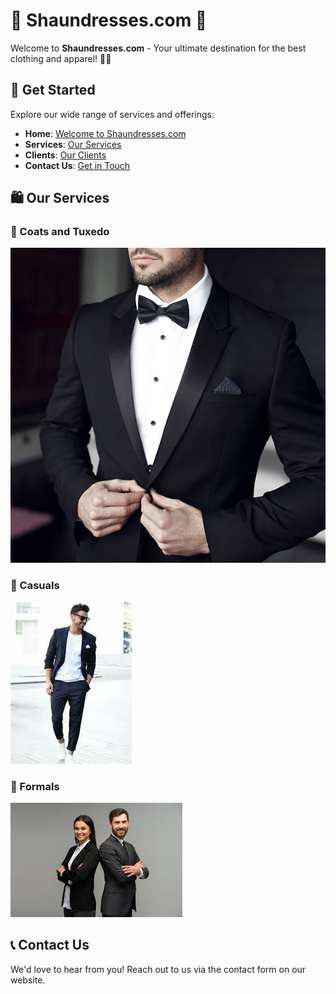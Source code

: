 # 🌟 Shaundresses.com 🌟

Welcome to **Shaundresses.com** - Your ultimate destination for the best clothing and apparel! 👗👔

## 🚀 Get Started

Explore our wide range of services and offerings:

- **Home**: [Welcome to Shaundresses.com](#home)
- **Services**: [Our Services](#services-container)
- **Clients**: [Our Clients](#client-section)
- **Contact Us**: [Get in Touch](#contact)

## 🛍️ Our Services

### 👔 Coats and Tuxedo
![Coats and Tuxedo](pii.jpg)

### 👕 Casuals
![Casuals](piio.jpeg)


### 🎩 Formals
![Formals](images.jpeg)



## 📞 Contact Us
We'd love to hear from you! Reach out to us via the contact form on our website.

